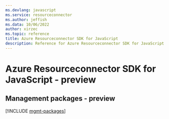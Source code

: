 ```yaml
---
ms.devlang: javascript
ms.service: resourceconnector
ms.author: jeffish
ms.data: 10/06/2022
author: xirzec
ms.topic: reference
title: Azure Resourceconnector SDK for JavaScript
description: Reference for Azure Resourceconnector SDK for JavaScript
---
```

# Azure Resourceconnector SDK for JavaScript - preview

## Management packages - preview
[!INCLUDE [mgmt-packages](resourceconnector-mgmt-index.md)]